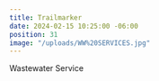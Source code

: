 ```yaml
---
title: Trailmarker
date: 2024-02-15 10:25:00 -06:00
position: 31
image: "/uploads/WW%20SERVICES.jpg"
---
```


Wastewater Service